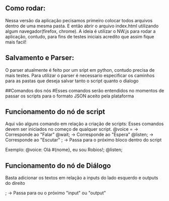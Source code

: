 
## Como rodar:
Nessa versão da aplicação pecisamos primeiro colocar todos arquivos dentro de uma mesma pasta. 
E então abrir o arquivo index.html utilizando algum navegador(firefox, chrome). 
A ideia é utilizar o NW.js para rodar a aplicação, contudo, para fins de testes iniciais acredito que assim fique mais facil!

## Salvamento e Parser:
O parser atualmente é feito por um sript em python, contudo precisa de mais testes. Para utilizar o parser é necessario especificar 
os caminhos para as pastas que deseja salvar tanto o script quanto o dialogo

##Comandos dos nós
#Esses comandos serão entendidos no momentos de passar os scripts para o formato JSON aceito pela plataforma

## Funcionamento do nó de script
Aqui vão alguns comando em relação a criação de scripts: 
Esses comandos devem ser iniciados no começo de qualquer script.
@voice =      -> Corresponde ao "Falar" 
@wait;       -> Corresponde ao "Espera" 
@listen;     -> Corresponde ao "Escutar" 
;            -> Passa para o próximo bloco dentro do script

Exemplo:
@voice: Olá #{nome}, eu sou Robios!;
@listen;

## Funcionamento do nó de Diálogo
Basta adicionar os textos em relação a inputs do lado esquerdo e outputs do direito

;            -> Passa para ou o próximo "input" ou "output"

